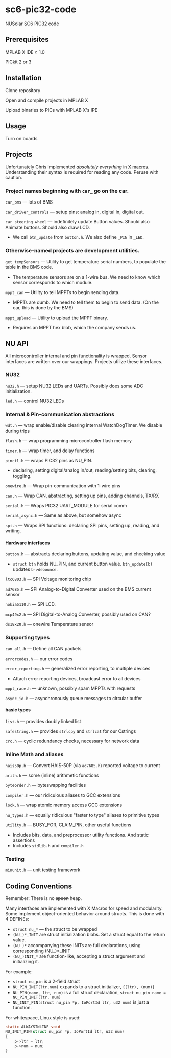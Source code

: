 sc6-pic32-code
==============
NUSolar SC6 PIC32 code

Prerequisites
----
MPLAB X IDE ≥ 1.0

PICkit 2 or 3


Installation
----
Clone repository

Open and compile projects in MPLAB X

Upload binaries to PICs with MPLAB X's IPE


Usage
----
Turn on boards

Projects
----
Unfortunately Chris implemented <i>absolutely everything</i> in
<a href="http://en.wikipedia.org/wiki/X_Macro">X macros</a>. Understanding their
syntax is required for reading any code. Peruse with caution.

### Project names beginning with `car_` go on the car.
`car_bms` — lots of BMS

`car_driver_controls` — setup pins: analog in, digital in, digital out.

`car_steering_wheel` — indefinitely update Button values. Should also Animate buttons. Should also draw LCD.
* We call `btn_update` from `button.h`. We also define `_PIN` in `_LED`.

### Otherwise-named projects are development utilities.

`get_tempSensors` — Utility to get temperature serial numbers, to populate the table in the BMS code.
* The temperature sensors are on a 1-wire bus. We need to know which sensor corresponds to which module.

`mppt_can` — Utility to tell MPPTs to begin sending data.
* MPPTs are dumb. We need to tell them to begin to send data. (On the car, this is done by the BMS)

`mppt_upload` — Utility to upload the MPPT binary.
* Requires an MPPT hex blob, which the company sends us.

NU API
----
All microcontroller internal and pin functionality is wrapped. Sensor interfaces
are written over our wrappings. Projects utilize these interfaces.

### NU32
`nu32.h` — setup NU32 LEDs and UARTs. Possibly does some ADC initialization.

`led.h` — control NU32 LEDs

### Internal & Pin-communication abstractions
`wdt.h` — wrap enable/disable clearing internal WatchDogTimer. We disable during trips

`flash.h` — wrap programming microcontroller flash memory

`timer.h` — wrap timer, and delay functions

`pinctl.h` — wraps PIC32 pins as NU_PIN.
* declaring, setting digital/analog in/out, reading/setting bits, clearing, toggling.

`onewire.h` — Wrap pin-communication with 1-wire pins

`can.h` — Wrap CAN, abstracting, setting up pins, adding channels, TX/RX

`serial.h` — Wraps PIC32 UART_MODULE for serial comm

`serial_async.h` — Same as above, but somehow async

`spi.h` — Wraps SPI functions: declaring SPI pins, setting up, reading, and writing.

#### Hardware interfaces
`button.h` — abstracts declaring buttons, updating value, and checking value
* `struct btn` holds NU_PIN, and current button value. `btn_update(b)` updates `b->debounce`.

`ltc6803.h` — SPI Voltage monitoring chip

`ad7685.h` — SPI Analog-to-Digital Converter used on the BMS current sensor

`nokia5110.h` — SPI LCD.

`mcp49x2.h` — SPI Digital-to-Analog Converter, possibly used on CAN?

`ds18x20.h` — onewire Temperature sensor

### Supporting types
`can_all.h` — Define all CAN packets

`errorcodes.h` — our error codes

`error_reporting.h` — generalized error reporting, to multiple devices
* Attach error reporting devices, broadcast error to all devices

`mppt_race.h` — unknown, possibly spam MPPTs with requests

`async_io.h` — asynchronously queue messages to circular buffer

#### basic types
`list.h` — provides doubly linked list

`safestring.h` — provides `strlcpy` and `strlcat` for our Cstrings

`crc.h` — cyclic redundancy checks, necessary for network data

### Inline Math and aliases
`hais50p.h` — Convert HAIS-50P (via `ad7685.h`) reported voltage to current

`arith.h` — some (inline) arithmetic functions

`byteorder.h` — byteswapping facilities

`compiler.h` — our ridiculous aliases to GCC extensions

`lock.h` — wrap atomic memory access GCC extensions

`nu_types.h` — equally ridiculous "faster to type" aliases to primitive types

`utility.h` — BUSY_FOR, CLAIM_PIN, other useful functions
* Includes bits, data, and preprocessor utility functions. And static assertions
* Includes `stdlib.h` and `compiler.h`

### Testing

`minunit.h` — unit testing framework

Coding Conventions
----
Remember: There is no <del>spoon</del> heap.

Many interfaces are implemented with X Macros for speed and modularity.
Some implement object-oriented behavior around structs. This is done with 4 DEFINEs:
* `struct nu_*` — the struct to be wrapped
* `(NU_)*_INIT` are struct initialization blobs. Set a struct equal to the return value.
* `(NU_)*` accompanying these INITs are full declarations, using corresponding (NU_)*_INIT
* `(NU_)INIT_*` are function-like, accepting a struct argument and initializing it.

For example:
* `struct nu_pin` is a 2-field struct
* `NU_PIN_INIT(ltr,num)` expands to a struct initializer, `{(ltr), (num)}`
* `NU_PIN(name, ltr, num)` is a full struct declaration, `struct nu_pin name = NU_PIN_INIT(ltr, num)`
* `NU_INIT_PIN(struct nu_pin *p, IoPortId ltr, u32 num)` is just a function.

For whitespace, Linux style is used:
```C
static ALWAYSINLINE void
NU_INIT_PIN(struct nu_pin *p, IoPortId ltr, u32 num)
{
    p->ltr = ltr;
    p->num = num;
}
```





